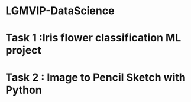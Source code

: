 # LGMVIP-DataScience
# Task 1 :Iris flower classification ML project
# Task 2 : Image to Pencil Sketch with Python
